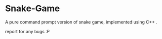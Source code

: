 # Snake-Game
A pure command prompt version of snake game, implemented using C++ .

report for any bugs :P
